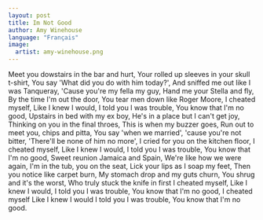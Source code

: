 ```yaml
---
layout: post
title: Im Not Good
author: Amy Winehouse
language: "Français"
image:
  artist: amy-winehouse.png
---
```

Meet you dowstairs in the bar and hurt,
Your rolled up sleeves in your skull t-shirt,
You say 'What did you do with him today?',
And sniffed me out like I was Tanqueray,
'Cause you're my fella my guy,
Hand me your Stella and fly,
By the time I'm out the door,
You tear men down like Roger Moore,
I cheated myself,
Like I knew I would,
I told you I was trouble,
You know that I'm no good,
Upstairs in bed with my ex boy,
He's in a place but I can't get joy,
Thinking on you in the final throes,
This is when my buzzer goes,
Run out to meet you, chips and pitta,
You say 'when we married',
'cause you're not bitter,
'There'll be none of him no more',
I cried for you on the kitchen floor,
I cheated myself,
Like I knew I would,
I told you I was trouble,
You know that I'm no good,
Sweet reunion Jamaica and Spain,
We're like how we were again,
I'm in the tub, you on the seat,
Lick your lips as I soap my feet,
Then you notice like carpet burn,
My stomach drop and my guts churn,
You shrug and it's the worst,
Who truly stuck the knife in first
I cheated myself,
Like I knew I would,
I told you I was trouble,
You know that I'm no good,
I cheated myself
Like I knew I would
I told you I was trouble,
You know that I'm no good.
